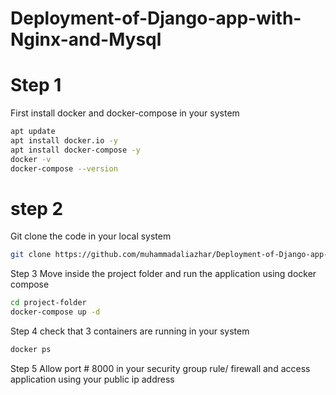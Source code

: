 # Deployment-of-Django-app-with-Nginx-and-Mysql

# Step 1
First install docker and docker-compose in your system
```bash
apt update
apt install docker.io -y
apt install docker-compose -y
docker -v
docker-compose --version
```

# step 2
Git clone the code in your local system
```bash
git clone https://github.com/muhammadaliazhar/Deployment-of-Django-app-with-Nginx-and-Mysql.git
```

Step 3
Move inside the project folder and run the application using docker compose
```bash
cd project-folder
docker-compose up -d
```

Step 4 
check that 3 containers are running in your system
```bash
docker ps
```

Step 5
Allow port # 8000 in your security group rule/ firewall and access application using your public ip address




















